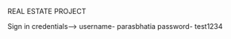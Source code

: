  REAL ESTATE PROJECT

 Sign in credentials-->  username- parasbhatia
                         password- test1234
                        
